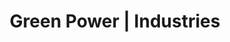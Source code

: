 ---
title: "Green Power | Industries"

meta:
  description: "Smart renewable energy solutions for any industry. Turnkey solutions - honest, trustworthy and reliable company based in Ibiza. Solar solutions Balearic Islands and mainland Spain. "

og:
  title: "Green Power | Industries"
  description: "Smart renewable energy solutions for any industry. Turnkey solutions - honest, trustworthy and reliable company based in Ibiza. Solar solutions Balearic Islands and mainland Spain. " 
  type: "website"
  url: "industries"
  image: "images/logo/logo.png"

slider:
  newsbanner : "images/banner/industries-banner.jpg"
  title : "Industries"
  desc : "Smart, Customized Solutions for Every Industry."
  talk : "Talk With Us"

block:
  title : "Topmost residential rooftop solar installation company"
  desc1 : "Green Power is a leading supplier of solar roof top systems. It provides a high efficiency Industrial and Commercial Solar Panels system. We are committed to provide with good quality solar panel to generate a better output and each panel is customized and then installed in a phased manner for best possible effectiveness"
  desc2 : "With high electricity load and huge electricity bills being a huge concern for almost every industrial establishment, our Solar panels make the most viable alternative and perfect energy solution for industries to reduce the peak loading of the grid and do away with high electricity tariff rates."
  desc3 : "Every industry and its requirements can be different. Be it agriculture, bio technology, manufacturing unit, consumer packaged goods or any other industry – our custom-tailored solar solutions ensure that you get the kind of return on investment, while also taking responsible decisions about the planet. Make deliberate Sustainable choices by investing in a Clean, Green, and Profitable future for your company with our Solar Solutions."

block2:
  dshape : "images/d-shape.png"
  panelimg1 : "images/industrial-art.png"
  panelimg2 : "images/commercial-art.png"
  title1 : "Why Green Power"
  list1 : "A Trusted Brand"
  list2 : "160+ residential systems commissioned"
  list3 : "3200 KW+ of installations"
  list4 : "24X7 service support, for complete peace of mind"
  title2 : "Benefits"
  list5 : "Hedge against rising energy costs"
  list6 : "Scalable design for easy upgrades"
  list7 : "RPO Compliance"
  list8 : "Self-reliance"
  list9 : "Green Commitment"
    
draft: false
---